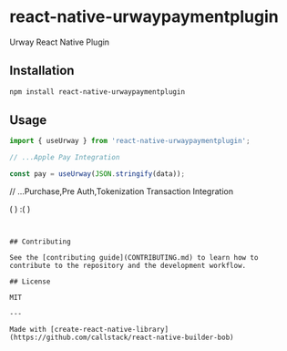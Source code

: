 # react-native-urwaypaymentplugin

Urway React Native Plugin

## Installation

```sh
npm install react-native-urwaypaymentplugin
```

## Usage


```js
import { useUrway } from 'react-native-urwaypaymentplugin';

// ...Apple Pay Integration

const pay = useUrway(JSON.stringify(data));
```

// ...Purchase,Pre Auth,Tokenization Transaction Integration

(<PluginApp data={JSON.stringify(data)}  onCloseModal={handleCloseModal} />
  ) :( <Text style={styles.txtAction}></Text> ) 
```


## Contributing

See the [contributing guide](CONTRIBUTING.md) to learn how to contribute to the repository and the development workflow.

## License

MIT

---

Made with [create-react-native-library](https://github.com/callstack/react-native-builder-bob)
